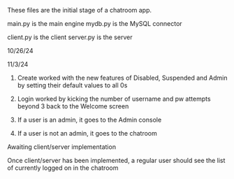 These files are the initial stage of a chatroom app.

main.py 	is the main engine
mydb.py		is the MySQL connector

client.py	is the client
server.py	is the server

10/26/24

11/3/24

1. Create worked with the new features of Disabled, Suspended and Admin by setting their default values to all 0s
2. Login worked by kicking the number of username and pw attempts beyond 3 back to the Welcome screen

3. If a user is an admin, it goes to the Admin console
4. If a user is not an admin, it goes to the chatroom

Awaiting client/server implementation

Once client/server has been implemented, a regular user should see the list of currently logged on in the chatroom

